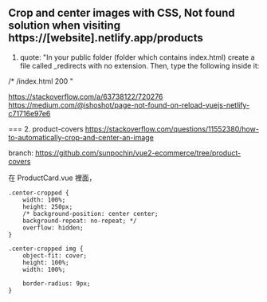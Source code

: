 ## Crop and center images with CSS, Not found solution when visiting https://[website].netlify.app/products



1. quote: 
"In your public folder (folder which contains index.html) create a file called _redirects with no extension. Then, type the following inside it:

/*    /index.html    200
"

https://stackoverflow.com/a/63738122/720276
https://medium.com/@ishoshot/page-not-found-on-reload-vuejs-netlify-c71716e97e6


=== 
2. product-covers
https://stackoverflow.com/questions/11552380/how-to-automatically-crop-and-center-an-image

branch:
https://github.com/sunpochin/vue2-ecommerce/tree/product-covers

在 ProductCard.vue 裡面，
```
.center-cropped {
	width: 100%;
	height: 250px;
	/* background-position: center center;
	background-repeat: no-repeat; */
	overflow: hidden;
}

.center-cropped img {
	object-fit: cover;
	height: 100%;
	width: 100%;

	border-radius: 9px;
}
```